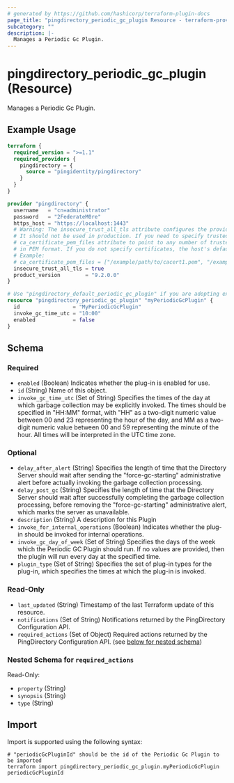```yaml
---
# generated by https://github.com/hashicorp/terraform-plugin-docs
page_title: "pingdirectory_periodic_gc_plugin Resource - terraform-provider-pingdirectory"
subcategory: ""
description: |-
  Manages a Periodic Gc Plugin.
---
```


# pingdirectory_periodic_gc_plugin (Resource)

Manages a Periodic Gc Plugin.

## Example Usage

```terraform
terraform {
  required_version = ">=1.1"
  required_providers {
    pingdirectory = {
      source = "pingidentity/pingdirectory"
    }
  }
}

provider "pingdirectory" {
  username   = "cn=administrator"
  password   = "2FederateM0re"
  https_host = "https://localhost:1443"
  # Warning: The insecure_trust_all_tls attribute configures the provider to trust any certificate presented by the PingDirectory server.
  # It should not be used in production. If you need to specify trusted CA certificates, use the
  # ca_certificate_pem_files attribute to point to any number of trusted CA certificate files
  # in PEM format. If you do not specify certificates, the host's default root CA set will be used.
  # Example:
  # ca_certificate_pem_files = ["/example/path/to/cacert1.pem", "/example/path/to/cacert2.pem"]
  insecure_trust_all_tls = true
  product_version        = "9.2.0.0"
}

# Use "pingdirectory_default_periodic_gc_plugin" if you are adopting existing configuration from the PingDirectory server into Terraform
resource "pingdirectory_periodic_gc_plugin" "myPeriodicGcPlugin" {
  id                 = "MyPeriodicGcPlugin"
  invoke_gc_time_utc = "10:00"
  enabled            = false
}
```

<!-- schema generated by tfplugindocs -->
## Schema

### Required

- `enabled` (Boolean) Indicates whether the plug-in is enabled for use.
- `id` (String) Name of this object.
- `invoke_gc_time_utc` (Set of String) Specifies the times of the day at which garbage collection may be explicitly invoked. The times should be specified in "HH:MM" format, with "HH" as a two-digit numeric value between 00 and 23 representing the hour of the day, and MM as a two-digit numeric value between 00 and 59 representing the minute of the hour. All times will be interpreted in the UTC time zone.

### Optional

- `delay_after_alert` (String) Specifies the length of time that the Directory Server should wait after sending the "force-gc-starting" administrative alert before actually invoking the garbage collection processing.
- `delay_post_gc` (String) Specifies the length of time that the Directory Server should wait after successfully completing the garbage collection processing, before removing the "force-gc-starting" administrative alert, which marks the server as unavailable.
- `description` (String) A description for this Plugin
- `invoke_for_internal_operations` (Boolean) Indicates whether the plug-in should be invoked for internal operations.
- `invoke_gc_day_of_week` (Set of String) Specifies the days of the week which the Periodic GC Plugin should run. If no values are provided, then the plugin will run every day at the specified time.
- `plugin_type` (Set of String) Specifies the set of plug-in types for the plug-in, which specifies the times at which the plug-in is invoked.

### Read-Only

- `last_updated` (String) Timestamp of the last Terraform update of this resource.
- `notifications` (Set of String) Notifications returned by the PingDirectory Configuration API.
- `required_actions` (Set of Object) Required actions returned by the PingDirectory Configuration API. (see [below for nested schema](#nestedatt--required_actions))

<a id="nestedatt--required_actions"></a>
### Nested Schema for `required_actions`

Read-Only:

- `property` (String)
- `synopsis` (String)
- `type` (String)

## Import

Import is supported using the following syntax:

```shell
# "periodicGcPluginId" should be the id of the Periodic Gc Plugin to be imported
terraform import pingdirectory_periodic_gc_plugin.myPeriodicGcPlugin periodicGcPluginId
```
